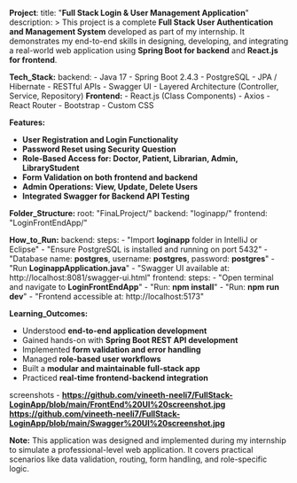 **Project**:
  title: "**Full Stack Login & User Management Application**"
  description: >
    This project is a complete **Full Stack User Authentication and Management System** developed as part of my internship.
    It demonstrates my end-to-end skills in designing, developing, and integrating a real-world web application
    using **Spring Boot for backend** and **React.js for frontend**.

**Tech_Stack:**
  backend:
    - Java 17
    - Spring Boot 2.4.3
    - PostgreSQL
    - JPA / Hibernate
    - RESTful APIs
    - Swagger UI
    - Layered Architecture (Controller, Service, Repository)
  **Frontend:**
    - React.js (Class Components)
    - Axios
    - React Router
    - Bootstrap
    - Custom CSS

**Features:**
  - **User Registration and Login Functionality**
  - **Password Reset using Security Question**
  - **Role-Based Access for: Doctor, Patient, Librarian, Admin, LibraryStudent**
  - **Form Validation on both frontend and backend**
  - **Admin Operations: View, Update, Delete Users**
  - **Integrated Swagger for Backend API Testing**

**Folder_Structure:**
  root: "FinaLProject/"
  backend: "loginapp/"
  frontend: "LoginFrontEndApp/"

**How_to_Run:**
  backend:
    steps:
      - "Import **loginapp** folder in IntelliJ or Eclipse"
      - "Ensure PostgreSQL is installed and running on port 5432"
      - "Database name: **postgres**, username: **postgres**, password: **postgres**"
      - "Run **LoginappApplication.java**"
      - "Swagger UI available at: http://localhost:8081/swagger-ui.html"
  frontend:
    steps:
      - "Open terminal and navigate to **LoginFrontEndApp**"
      - "Run: **npm install**"
      - "Run: **npm run dev**"
      - "Frontend accessible at: http://localhost:5173"

**Learning_Outcomes:**
  - Understood **end-to-end application development**
  - Gained hands-on with **Spring Boot REST API development**
  - Implemented **form validation and error handling**
  - Managed **role-based user workflows**
  - Built a **modular and maintainable full-stack app**
  - Practiced **real-time frontend-backend integration**

 screenshots - 
 **https://github.com/vineeth-neeli7/FullStack-LoginApp/blob/main/FrontEnd%20UI%20screenshot.jpg**
 **https://github.com/vineeth-neeli7/FullStack-LoginApp/blob/main/Swagger%20UI%20screenshot.jpg**
 


**Note:**
  This application was designed and implemented during my internship to simulate a professional-level web application.
  It covers practical scenarios like data validation, routing, form handling, and role-specific logic.
